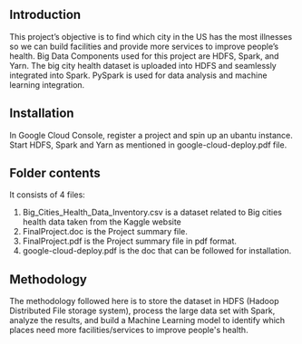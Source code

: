 ## Introduction
This project’s objective is to find which city in the US has the most illnesses
so we can build facilities and provide more services to improve people’s health. 
Big Data Components used for this project are HDFS, Spark, and Yarn. 
The big city health dataset is uploaded into HDFS and seamlessly integrated 
into Spark. PySpark is used for data analysis and machine learning integration.

## Installation
In Google Cloud Console, register a project and spin up an ubantu instance.
Start HDFS, Spark and Yarn as mentioned in google-cloud-deploy.pdf file.


## Folder contents
It consists of 4 files:

1) Big_Cities_Health_Data_Inventory.csv is a dataset related to Big cities health data taken from the Kaggle website 
2) FinalProject.doc is the Project summary file.
3) FinalProject.pdf is the Project summary file in pdf format.
4) google-cloud-deploy.pdf is the doc that can be followed for installation.


## Methodology

The methodology followed here is to store the dataset in 
HDFS (Hadoop Distributed File storage system), process the large data set with Spark, 
analyze the results, and build a Machine Learning model to identify which places 
need more facilities/services to improve people's health.